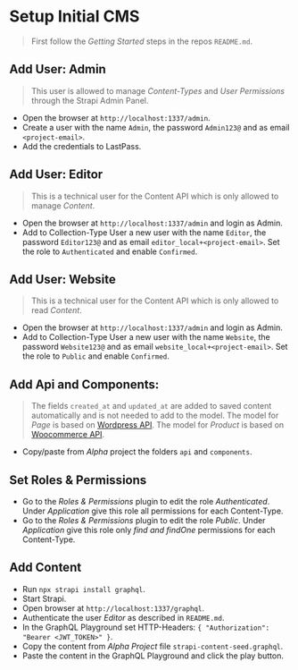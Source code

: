 # Setup Initial CMS

> First follow the *Getting Started* steps in the repos `README.md`.

## Add User: Admin

> This user is allowed to manage *Content-Types* and *User Permissions* through the Strapi Admin Panel.
- Open the browser at `http://localhost:1337/admin`.
- Create a user with the name `Admin`, the password `Admin123@` and as email `<project-email>`.
- Add the credentials to LastPass.

## Add User: Editor

> This is a technical user for the Content API which is only allowed to manage *Content*.
- Open the browser at `http://localhost:1337/admin` and login as Admin.
- Add to Collection-Type User a new user with the name `Editor`, the password `Editor123@` and as email `editor_local+<project-email>`. Set the role to `Authenticated` and enable `Confirmed`.

## Add User: Website

> This is a technical user for the Content API which is only allowed to read *Content*.
- Open the browser at `http://localhost:1337/admin` and login as Admin.
- Add to Collection-Type User a new user with the name `Website`, the password `Website123@` and as email `website_local+<project-email>`. Set the role to `Public` and enable `Confirmed`.

## Add Api and Components:

> The fields `created_at` and `updated_at` are added to saved content automatically and is not needed to add to the model.
> The model for *Page* is based on [Wordpress API](https://developer.wordpress.org/rest-api/reference/pages/#create-a-page).
> The model for *Product* is based on [Woocommerce API](https://woocommerce.github.io/woocommerce-rest-api-docs/#product-properties).
- Copy/paste from *Alpha* project the folders `api` and `components`.

## Set Roles & Permissions

- Go to the *Roles & Permissions* plugin to edit the role *Authenticated*. Under *Application* give this role all permissions for each Content-Type.
- Go to the *Roles & Permissions* plugin to edit the role *Public*. Under *Application* give this role only *find and findOne* permissions for each Content-Type.

## Add Content

- Run `npx strapi install graphql`.
- Start Strapi.
- Open browser at `http://localhost:1337/graphql`.
- Authenticate the user *Editor* as described in `README.md`.
- In the GraphQL Playground set HTTP-Headers: `{ "Authorization": "Bearer <JWT_TOKEN>" }`.
- Copy the content from *Alpha Project* file `strapi-content-seed.graphql`.
- Paste the content in the GraphQL Playground and click the play button.
